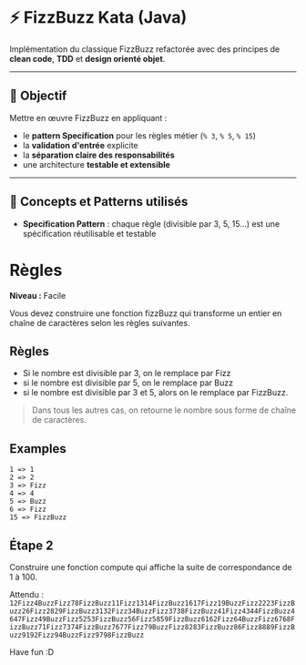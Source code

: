 # ⚡ FizzBuzz Kata (Java)

Implémentation du classique FizzBuzz refactorée avec des principes de **clean code**, **TDD** et **design orienté objet**.

---

## 📌 Objectif

Mettre en œuvre FizzBuzz en appliquant :
- le **pattern Specification** pour les règles métier (`% 3`, `% 5`, `% 15`)
- la **validation d'entrée** explicite
- la **séparation claire des responsabilités**
- une architecture **testable et extensible**

---

## 🧠 Concepts et Patterns utilisés

- **Specification Pattern** : chaque règle (divisible par 3, 5, 15...) est une spécification réutilisable et testable

# Règles

**Niveau :** Facile

Vous devez construire une fonction fizzBuzz qui transforme un entier en chaîne de caractères selon les règles suivantes.

## Règles
- Si le nombre est divisible par 3, on le remplace par Fizz
- si le nombre est divisible par 5, on le remplace par Buzz
- si le nombre est divisible par 3 et 5, alors on le remplace par FizzBuzz.

> Dans tous les autres cas, on retourne le nombre sous forme de chaîne de caractères.

## Examples
```
1 => 1
2 => 2
3 => Fizz
4 => 4
5 => Buzz
6 => Fizz
15 => FizzBuzz
```

## Étape 2
Construire une fonction compute qui affiche la suite de correspondance de 1 à 100.

Attendu : `12Fizz4BuzzFizz78FizzBuzz11Fizz1314FizzBuzz1617Fizz19BuzzFizz2223FizzBuzz26Fizz2829FizzBuzz3132Fizz34BuzzFizz3738FizzBuzz41Fizz4344FizzBuzz4647Fizz49BuzzFizz5253FizzBuzz56Fizz5859FizzBuzz6162Fizz64BuzzFizz6768FizzBuzz71Fizz7374FizzBuzz7677Fizz79BuzzFizz8283FizzBuzz86Fizz8889FizzBuzz9192Fizz94BuzzFizz9798FizzBuzz`

Have fun :D 


